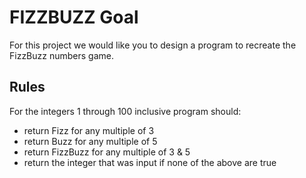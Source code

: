 FIZZBUZZ Goal
=============

For this project we would like you to design a program to recreate the FizzBuzz numbers game.

Rules
-----

For the integers 1 through 100 inclusive program should:

- return Fizz for any multiple of 3
- return Buzz for any multiple of 5
- return FizzBuzz for any multiple of 3 & 5
- return the integer that was input if none of the above are true